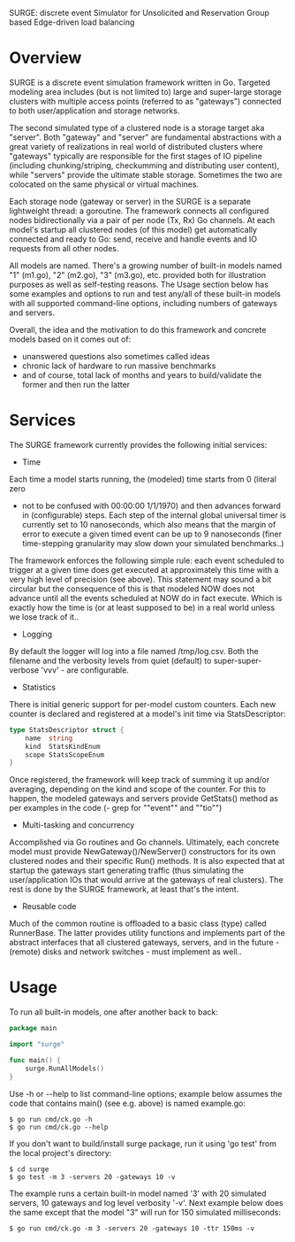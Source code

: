 
SURGE: discrete event Simulator for Unsolicited and Reservation Group based
       Edge-driven load balancing


# Overview

SURGE is a discrete event simulation framework written in Go. Targeted
modeling area includes (but is not limited to) large and super-large storage
clusters with multiple access points (referred to as "gateways") connected to
both user/application and storage networks.

The second simulated type of a clustered node is a storage target aka "server".
Both "gateway" and "server" are fundamental abstractions with a great variety
of realizations in real world of distributed clusters where "gateways"
typically are responsible for the first stages of IO pipeline (including
chunking/striping, checkumming and distributing user content), while "servers"
provide the ultimate stable storage. Sometimes the two are colocated on the
same physical or virtual machines.
						  
Each storage node (gateway or server) in the SURGE is a separate
lightweight thread: a goroutine. The framework connects all configured nodes
bidirectionally via a pair of per node (Tx, Rx) Go channels. At each model's
startup all clustered nodes (of this model) get automatically connected and
ready to Go: send, receive and handle events and IO requests from all other
nodes.

All models are named. There's a growing number of built-in models named "1"
(m1.go), "2" (m2.go), "3" (m3.go), etc.  provided both for illustration purposes
as well as self-testing reasons. The Usage section below has some examples and
options to run and test any/all of these built-in models with all supported
command-line options, including numbers of gateways and servers.

Overall, the idea and the motivation to do this framework and concrete models
based on it comes out of:

* unanswered questions also sometimes called ideas
* chronic lack of hardware to run massive benchmarks
* and of course, total lack of months and years to build/validate the former and
then run the latter 

# Services

The SURGE framework currently provides the following initial services:

* Time 

Each time a model starts running, the (modeled) time starts from 0 (literal zero
- not to be confused with 00:00:00 1/1/1970) and then advances forward in
(configurable) steps. Each step of the internal global universal timer is
currently set to 10 nanoseconds, which also means that the margin of error to
execute a given timed event can be up to 9 nanoseconds (finer time-stepping
granularity may slow down your simulated benchmarks..)

The framework enforces the following simple rule: each event scheduled to
trigger at a given time does get executed at approximately this time with a very
high level of precision (see above). This statement may sound a bit circular but
the consequence of this is that modeled NOW does not advance until all the
events scheduled at NOW do in fact execute. Which is exactly how the time is (or
at least supposed to be) in a real world unless we lose track of it..

* Logging

By default the logger will log into a file named /tmp/log.csv. Both the filename and the
verbosity levels from quiet (default) to super-super-verbose 'vvv' - are
configurable.

* Statistics

There is initial generic support for per-model custom counters. Each new
counter is declared and registered at a model's init time via StatsDescriptor:

```go
type StatsDescriptor struct {
	name  string
	kind  StatsKindEnum
	scope StatsScopeEnum
}
```

Once registered, the framework will keep track of summing it up and/or
averaging, depending on the kind and scope of the counter. For this to happen,
the modeled gateways and servers provide GetStats() method as per examples
in the code (- grep for "\"event"\" and "\"tio"\")

* Multi-tasking and concurrency

Accomplished via Go routines and Go channels. Ultimately, each concrete model
must provide NewGateway()/NewServer() constructors for its own clustered nodes
and their specific Run() methods. It is also expected that at startup the
gateways start generating traffic (thus simulating the user/application IOs that
would arrive at the gateways of real clusters). The rest is done by the
SURGE framework, at least that's the intent.

* Reusable code

Much of the common routine is offloaded to a basic class (type) called
RunnerBase. The latter provides utility functions and implements part of the
abstract interfaces that all clustered gateways, servers, and in the future -
(remote) disks and network switches - must implement as well..

# Usage

To run all built-in models, one after another back to back:

```go
package main

import "surge"

func main() {
	surge.RunAllModels()
}
```

Use -h or --help to list command-line options; example below assumes the code
that contains main() (see e.g. above) is named example.go:

```
$ go run cmd/ck.go -h
$ go run cmd/ck.go --help
```

If you don't want to build/install surge package, run it using 'go test'
from the local project's directory:

```
$ cd surge
$ go test -m 3 -servers 20 -gateways 10 -v
```
The example runs a certain built-in model named '3' with 20
simulated servers, 10 gateways and log level verbosity '-v'.
Next example below does the same except that the model "3" will run for
150 simulated milliseconds:

```
$ go run cmd/ck.go -m 3 -servers 20 -gateways 10 -ttr 150ms -v
```
